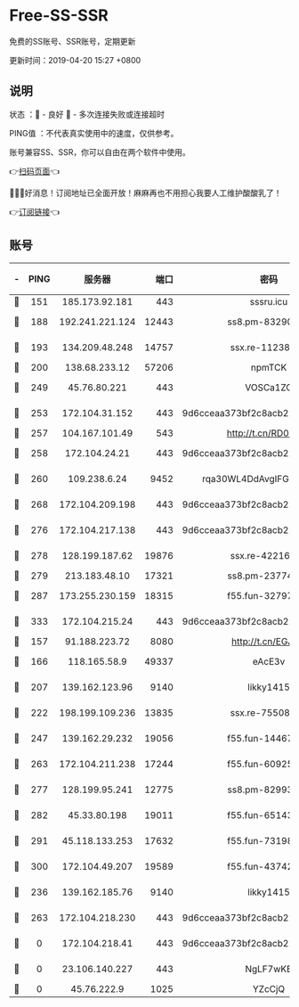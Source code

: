 # Free-SS-SSR

免费的SS账号、SSR账号，定期更新

更新时间：2019-04-20 15:27 +0800

## 说明

状态     ：🙂 - 良好 🙁 - 多次连接失败或连接超时

PING值   ：不代表真实使用中的速度，仅供参考。

账号兼容SS、SSR，你可以自由在两个软件中使用。

👉[扫码页面](https://liesauer.github.io/Free-SS-SSR/)👈

🎉🎉🎉好消息！订阅地址已全面开放！麻麻再也不用担心我要人工维护酸酸乳了！

👉[订阅链接](https://www.liesauer.net/yogurt/subscribe?ACCESS_TOKEN=DAYxR3mMaZAsaqUb)👈

## 账号

|-|PING|服务器|端口|密码|加密方式|区域|
|:----:|:----:|:-----:|-----:|:----:|:----:|:----:|
|🙂|151|185.173.92.181|443|sssru.icu|rc4-md5|RU|
|🙂|188|192.241.221.124|12443|ss8.pm-83290580|aes-256-cfb|US|
|🙂|193|134.209.48.248|14757|ssx.re-11238638|aes-256-cfb|US|
|🙂|200|138.68.233.12|57206|npmTCK|rc4-md5|US|
|🙂|249|45.76.80.221|443|VOSCa1ZG|aes-256-cfb|DE|
|🙂|253|172.104.31.152|443|9d6cceaa373bf2c8acb22e60b6a58be6|aes-256-cfb|US|
|🙂|257|104.167.101.49|543|http://t.cn/RD0D7sx|rc4-md5|CA|
|🙂|258|172.104.24.21|443|9d6cceaa373bf2c8acb22e60b6a58be6|aes-256-cfb|US|
|🙂|260|109.238.6.24|9452|rqa30WL4DdAvgIFG6Fs3znzTa|aes-256-cfb|FR|
|🙂|268|172.104.209.198|443|9d6cceaa373bf2c8acb22e60b6a58be6|aes-256-cfb|US|
|🙂|276|172.104.217.138|443|9d6cceaa373bf2c8acb22e60b6a58be6|aes-256-cfb|US|
|🙂|278|128.199.187.62|19876|ssx.re-42216625|aes-256-cfb|SG|
|🙂|279|213.183.48.10|17321|ss8.pm-23774464|rc4-md5|RU|
|🙂|287|173.255.230.159|18315|f55.fun-32797324|aes-256-cfb|US|
|🙂|333|172.104.215.24|443|9d6cceaa373bf2c8acb22e60b6a58be6|aes-256-cfb|US|
|🙂|157|91.188.223.72|8080|http://t.cn/EGJIyrl|rc4-md5|RU|
|🙂|166|118.165.58.9|49337|eAcE3v|chacha20-ietf|TW|
|🙂|207|139.162.123.96|9140|likky1415|aes-256-cfb|JP|
|🙂|222|198.199.109.236|13835|ssx.re-75508412|aes-256-cfb|US|
|🙂|247|139.162.29.232|19056|f55.fun-14467023|aes-256-cfb|SG|
|🙂|263|172.104.211.238|17244|f55.fun-60925074|aes-256-cfb|US|
|🙂|277|128.199.95.241|12775|ss8.pm-82993561|aes-256-cfb|SG|
|🙂|282|45.33.80.198|19011|f55.fun-65143945|aes-256-cfb|US|
|🙂|291|45.118.133.253|17632|f55.fun-73198331|aes-256-cfb|SG|
|🙂|300|172.104.49.207|19589|f55.fun-43742869|aes-256-cfb|SG|
|🙁|236|139.162.185.76|9140|likky1415|aes-256-cfb|DE|
|🙁|263|172.104.218.230|443|9d6cceaa373bf2c8acb22e60b6a58be6|aes-256-cfb|US|
|🙁|0|172.104.218.41|443|9d6cceaa373bf2c8acb22e60b6a58be6|aes-256-cfb|US|
|🙁|0|23.106.140.227|443|NgLF7wKB|aes-256-cfb|US|
|🙁|0|45.76.222.9|1025|YZcCjQ|rc4-md5|JP|
